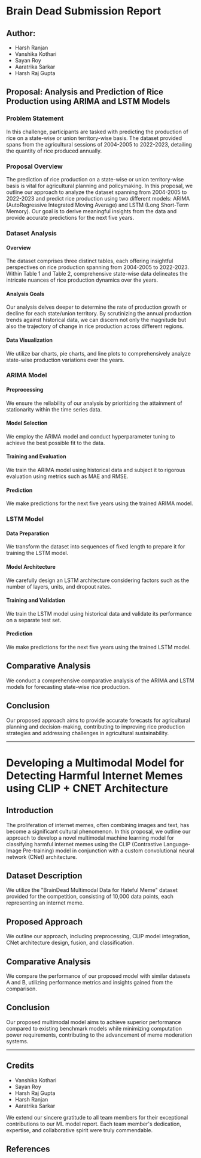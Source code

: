 # Brain Dead Submission Report

## Author:
- Harsh Ranjan
- Vanshika Kothari
- Sayan Roy
- Aaratrika Sarkar
- Harsh Raj Gupta

## Proposal: Analysis and Prediction of Rice Production using ARIMA and LSTM Models

### Problem Statement
In this challenge, participants are tasked with predicting the production of rice on a state-wise or union territory-wise basis. The dataset provided spans from the agricultural sessions of 2004-2005 to 2022-2023, detailing the quantity of rice produced annually.

### Proposal Overview
The prediction of rice production on a state-wise or union territory-wise basis is vital for agricultural planning and policymaking. In this proposal, we outline our approach to analyze the dataset spanning from 2004-2005 to 2022-2023 and predict rice production using two different models: ARIMA (AutoRegressive Integrated Moving Average) and LSTM (Long Short-Term Memory). Our goal is to derive meaningful insights from the data and provide accurate predictions for the next five years.

### Dataset Analysis
#### Overview
The dataset comprises three distinct tables, each offering insightful perspectives on rice production spanning from 2004-2005 to 2022-2023. Within Table 1 and Table 2, comprehensive state-wise data delineates the intricate nuances of rice production dynamics over the years.

#### Analysis Goals
Our analysis delves deeper to determine the rate of production growth or decline for each state/union territory. By scrutinizing the annual production trends against historical data, we can discern not only the magnitude but also the trajectory of change in rice production across different regions.

#### Data Visualization
We utilize bar charts, pie charts, and line plots to comprehensively analyze state-wise production variations over the years.

### ARIMA Model
#### Preprocessing
We ensure the reliability of our analysis by prioritizing the attainment of stationarity within the time series data.

#### Model Selection
We employ the ARIMA model and conduct hyperparameter tuning to achieve the best possible fit to the data.

#### Training and Evaluation
We train the ARIMA model using historical data and subject it to rigorous evaluation using metrics such as MAE and RMSE.

#### Prediction
We make predictions for the next five years using the trained ARIMA model.

### LSTM Model
#### Data Preparation
We transform the dataset into sequences of fixed length to prepare it for training the LSTM model.

#### Model Architecture
We carefully design an LSTM architecture considering factors such as the number of layers, units, and dropout rates.

#### Training and Validation
We train the LSTM model using historical data and validate its performance on a separate test set.

#### Prediction
We make predictions for the next five years using the trained LSTM model.

## Comparative Analysis
We conduct a comprehensive comparative analysis of the ARIMA and LSTM models for forecasting state-wise rice production.

## Conclusion
Our proposed approach aims to provide accurate forecasts for agricultural planning and decision-making, contributing to improving rice production strategies and addressing challenges in agricultural sustainability.

---

# Developing a Multimodal Model for Detecting Harmful Internet Memes using CLIP + CNET Architecture

## Introduction
The proliferation of internet memes, often combining images and text, has become a significant cultural phenomenon. In this proposal, we outline our approach to develop a novel multimodal machine learning model for classifying harmful internet memes using the CLIP (Contrastive Language-Image Pre-training) model in conjunction with a custom convolutional neural network (CNet) architecture.

## Dataset Description
We utilize the "BrainDead Multimodal Data for Hateful Meme" dataset provided for the competition, consisting of 10,000 data points, each representing an internet meme.

## Proposed Approach
We outline our approach, including preprocessing, CLIP model integration, CNet architecture design, fusion, and classification.

## Comparative Analysis
We compare the performance of our proposed model with similar datasets A and B, utilizing performance metrics and insights gained from the comparison.

## Conclusion
Our proposed multimodal model aims to achieve superior performance compared to existing benchmark models while minimizing computation power requirements, contributing to the advancement of meme moderation systems.

---

## Credits
- Vanshika Kothari
- Sayan Roy
- Harsh Raj Gupta
- Harsh Ranjan
- Aaratrika Sarkar

We extend our sincere gratitude to all team members for their exceptional contributions to our ML model report. Each team member's dedication, expertise, and collaborative spirit were truly commendable.

## References
